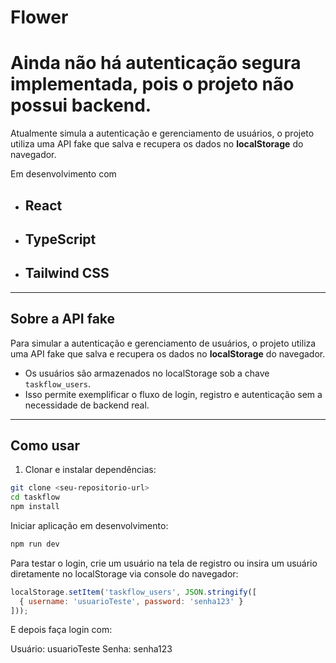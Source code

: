 # Flower

# Ainda não há autenticação segura implementada, pois o projeto não possui backend.

Atualmente simula a autenticação e gerenciamento de usuários, o projeto utiliza uma API fake que salva e recupera os dados no **localStorage** do navegador.


Em desenvolvimento com 

- ## **React** 
- ## **TypeScript**
- ## **Tailwind CSS**

---

## Sobre a API fake

Para simular a autenticação e gerenciamento de usuários, o projeto utiliza uma API fake que salva e recupera os dados no **localStorage** do navegador.

- Os usuários são armazenados no localStorage sob a chave `taskflow_users`.
- Isso permite exemplificar o fluxo de login, registro e autenticação sem a necessidade de backend real.

---

## Como usar

1. Clonar e instalar dependências:

```bash
git clone <seu-repositorio-url>
cd taskflow
npm install
```

Iniciar aplicação em desenvolvimento:
```bash
npm run dev
```

Para testar o login, crie um usuário na tela de registro ou insira um usuário diretamente no localStorage via console do navegador:
```js
localStorage.setItem('taskflow_users', JSON.stringify([
  { username: 'usuarioTeste', password: 'senha123' }
]));
```
E depois faça login com:

Usuário: usuarioTeste
Senha: senha123